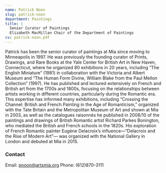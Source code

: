 ```yaml
---
name: Patrick Noon
slug: patrick-noon
department: Paintings
title: |
  Senior Curator of Paintings
  Elizabeth MacMillan Chair of the Department of Paintings
cv: patrick-noon.pdf
---
```


Patrick has been the senior curator of paintings at Mia since moving to Minneapolis in 1997. He was previously the founding curator of Prints, Drawings, and Rare Books at the Yale Center for British Art in New Haven, Connecticut, where he organized 80 exhibitions in 20 years, including “The English Miniature” (1981) in collaboration with the Victoria and Albert Museum and “The Human Form Divine, William Blake from the Paul Mellon Collection” (1997). He has published and lectured extensively on French and British art from the 1700s and 1800s, focusing on the relationships between artists working in different countries, particularly during the Romantic era. This expertise has informed many exhibitions, including “Crossing the Channel: British and French Painting in the Age of Romanticism,” organized with the Tate Britain and the Metropolitan Museum of Art and shown at Mia in 2003, as well as the catalogues raisonnés he published in 2008/10 of the paintings and drawings of British Romantic artist Richard Parkes Bonington, who mediated the British and French schools in the 1820s. His exploration of French Romantic painter Eugène Delacroix’s influence—“Delacroix and the Rise of Modern Art”— was organized with the National Gallery in London and debuted at Mia in 2015.

### Contact
Email: [pnoon@artsmia.org](mailto:pnoon@artsmia.org)
Phone: (612)870-3111
